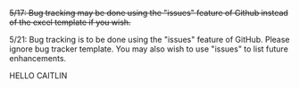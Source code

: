 <del>5/17: Bug tracking may be done using the "issues" feature of Github instead of the excel template if you wish.</del>

5/21: Bug tracking is to be done using the "issues" feature of GitHub.  Please ignore bug tracker template.  You may also wish to use "issues" to list future enhancements.

HELLO CAITLIN